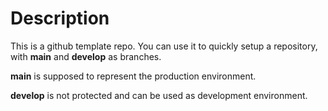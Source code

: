 # Description
This is a github template repo. You can use it to quickly setup a repository, with **main** and **develop** as branches.

**main** is supposed to represent the production environment.

**develop** is not protected and can be used as development environment.
